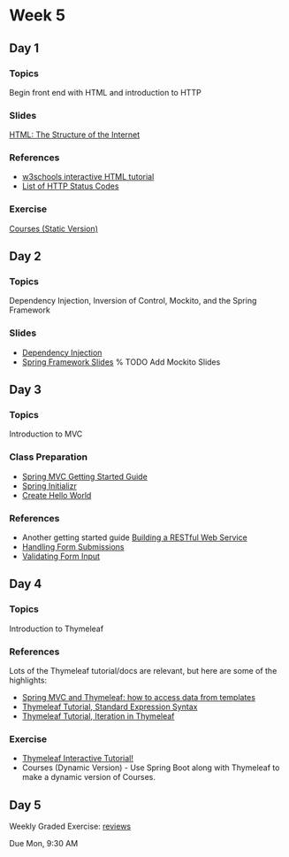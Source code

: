 # Week 5

## Day 1

### Topics

Begin front end with HTML and introduction to HTTP

### Slides

[HTML: The Structure of the Internet](https://wecancodeit.github.io/java-slides/frontend/html/#/)

### References

* [w3schools interactive HTML tutorial](https://www.w3schools.com/html/default.asp)
* [List of HTTP Status Codes](https://en.wikipedia.org/wiki/List_of_HTTP_status_codes)

### Exercise

[Courses (Static Version)](https://wecancodeit.github.io/java-exercises/courses)

## Day 2

### Topics

Dependency Injection, Inversion of Control, Mockito, and the Spring Framework

### Slides

* [Dependency Injection](https://wecancodeit.github.io/java-slides/objects/dependency-injection/)
* [Spring Framework Slides](https://wecancodeit.github.io/java-slides/spring/spring-boot/)
  % TODO Add Mockito Slides

## Day 3

### Topics

Introduction to MVC

### Class Preparation

* [Spring MVC Getting Started Guide](https://wecancodeit.github.io/java-resources/spring/getting-started-guides/project-setup/)
* [Spring Initializr](http://start.spring.io/)
* [Create Hello World](https://spring.io/guides/gs/serving-web-content/)

### References

* Another getting started guide [Building a RESTful Web Service](https://spring.io/guides/gs/rest-service/)
* [Handling Form Submissions](https://spring.io/guides/gs/handling-form-submission/)
* [Validating Form Input](https://spring.io/guides/gs/validating-form-input/)

## Day 4

### Topics

Introduction to Thymeleaf

### References

Lots of the Thymeleaf tutorial/docs are relevant, but here are some of the highlights:

- [Spring MVC and Thymeleaf: how to access data from templates](http://www.thymeleaf.org/doc/articles/springmvcaccessdata.html)
- [Thymeleaf Tutorial, Standard Expression Syntax](http://www.thymeleaf.org/doc/tutorials/3.0/usingthymeleaf.html#standard-expression-syntax)
- [Thymeleaf Tutorial, Iteration in Thymeleaf](http://www.thymeleaf.org/doc/tutorials/3.0/usingthymeleaf.html#iteration)

### Exercise

- [Thymeleaf Interactive Tutorial!](http://itutorial.thymeleaf.org/)
- Courses (Dynamic Version) - Use Spring Boot along with Thymeleaf to make a dynamic version of Courses.

## Day 5

Weekly Graded Exercise: [reviews](https://wecancodeit.github.io/java-exercises/reviews-site)

Due Mon, 9:30 AM
